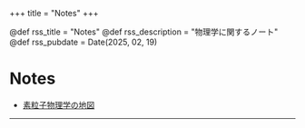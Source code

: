 +++
title = "Notes"
+++

@def rss_title = "Notes"
@def rss_description = "物理学に関するノート"
@def rss_pubdate = Date(2025, 02, 19)

# Notes

* [素粒子物理学の地図](/Notes/hepth_overview/)

---